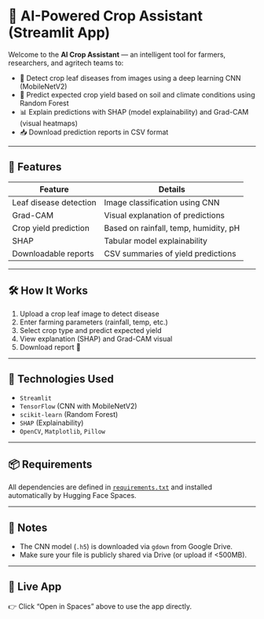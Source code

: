 # 🌿 AI-Powered Crop Assistant (Streamlit App)

Welcome to the **AI Crop Assistant** — an intelligent tool for farmers, researchers, and agritech teams to:

- 🦠 Detect crop leaf diseases from images using a deep learning CNN (MobileNetV2)
- 🌾 Predict expected crop yield based on soil and climate conditions using Random Forest
- 📊 Explain predictions with SHAP (model explainability) and Grad-CAM (visual heatmaps)
- 📥 Download prediction reports in CSV format

---

## 📂 Features

| Feature                     | Details                              |
|-----------------------------|--------------------------------------|
| Leaf disease detection      | Image classification using CNN       |
| Grad-CAM                    | Visual explanation of predictions    |
| Crop yield prediction       | Based on rainfall, temp, humidity, pH|
| SHAP                        | Tabular model explainability         |
| Downloadable reports        | CSV summaries of yield predictions   |

---

## 🛠 How It Works

1. Upload a crop leaf image to detect disease
2. Enter farming parameters (rainfall, temp, etc.)
3. Select crop type and predict expected yield
4. View explanation (SHAP) and Grad-CAM visual
5. Download report 📄

---

## 🧠 Technologies Used

- `Streamlit`
- `TensorFlow` (CNN with MobileNetV2)
- `scikit-learn` (Random Forest)
- `SHAP` (Explainability)
- `OpenCV`, `Matplotlib`, `Pillow`

---

## 📦 Requirements

All dependencies are defined in [`requirements.txt`](./requirements.txt) and installed automatically by Hugging Face Spaces.

---

## 📁 Notes

- The CNN model (`.h5`) is downloaded via `gdown` from Google Drive.
- Make sure your file is publicly shared via Drive (or upload if <500MB).

---

## 🚀 Live App

👉 Click “Open in Spaces” above to use the app directly.
